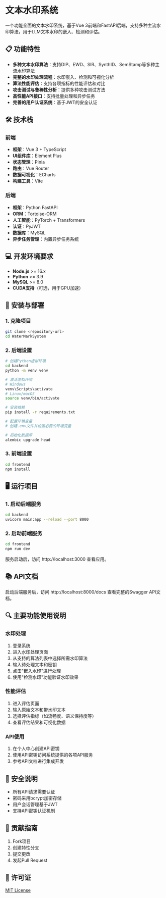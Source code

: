 # 文本水印系统

一个功能全面的文本水印系统，基于Vue 3前端和FastAPI后端，支持多种主流水印算法，用于LLM文本水印的嵌入、检测和评估。

## 📋 功能特性

- **多种文本水印算法**：支持DIP、EWD、SIR、SynthID、SemStamp等多种主流水印算法
- **完整的水印处理流程**：水印嵌入、检测和可视化分析
- **算法性能评估**：支持各项指标的性能评估和对比
- **攻击测试与鲁棒性分析**：提供多种攻击测试方法
- **高性能API接口**：支持批量处理和异步任务
- **完善的用户认证系统**：基于JWT的安全认证

## 🛠️ 技术栈

### 前端
- **框架**：Vue 3 + TypeScript
- **UI组件库**：Element Plus
- **状态管理**：Pinia
- **路由**：Vue Router
- **数据可视化**：ECharts
- **构建工具**：Vite

### 后端
- **框架**：Python FastAPI
- **ORM**：Tortoise-ORM
- **人工智能**：PyTorch + Transformers
- **认证**：PyJWT
- **数据库**：MySQL
- **异步任务管理**：内置异步任务系统

## 💻 开发环境要求

- **Node.js** >= 16.x
- **Python** >= 3.9
- **MySQL** >= 8.0
- **CUDA支持**（可选，用于GPU加速）

## 🚀 安装与部署

### 1. 克隆项目

```bash
git clone <repository-url>
cd WaterMarkSystem
```

### 2. 后端设置

```bash
# 创建Python虚拟环境
cd backend
python -m venv venv

# 激活虚拟环境
# Windows
venv\Scripts\activate
# Linux/macOS
source venv/bin/activate

# 安装依赖
pip install -r requirements.txt

# 配置环境变量
# 创建.env文件并设置必要的环境变量

# 初始化数据库
alembic upgrade head
```

### 3. 前端设置

```bash
cd frontend
npm install
```

## 🖥️ 运行项目

### 1. 启动后端服务

```bash
cd backend
uvicorn main:app --reload --port 8000
```

### 2. 启动前端服务

```bash
cd frontend
npm run dev
```

服务启动后，访问 http://localhost:3000 查看应用。

## 📚 API文档

启动后端服务后，访问 http://localhost:8000/docs 查看完整的Swagger API文档。

## 🔍 主要功能使用说明

### 水印处理

1. 登录系统
2. 进入水印处理页面
3. 从支持的算法列表中选择所需水印算法
4. 输入待处理文本和密钥
5. 点击"嵌入水印"进行处理
6. 使用"检测水印"功能验证水印效果

### 性能评估

1. 进入评估页面
2. 输入原始文本和带水印文本
3. 选择评估指标（如流畅度、语义保持度等）
4. 查看评估结果和可视化数据

### API使用

1. 在个人中心创建API密钥
2. 使用API密钥访问系统提供的各项API服务
3. 参考API文档进行集成开发

## 🔐 安全说明

- 所有API请求需要认证
- 密码采用bcrypt加密存储
- 用户会话管理基于JWT
- 支持API密钥认证机制

## 🤝 贡献指南

1. Fork项目
2. 创建特性分支
3. 提交更改
4. 发起Pull Request

## 📄 许可证

[MIT License](LICENSE)